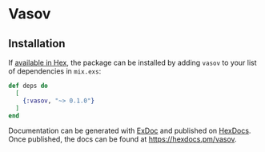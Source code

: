 # Vasov

## Installation

If [available in Hex](https://hex.pm/docs/publish), the package can be installed
by adding `vasov` to your list of dependencies in `mix.exs`:

```elixir
def deps do
  [
    {:vasov, "~> 0.1.0"}
  ]
end
```

Documentation can be generated with [ExDoc](https://github.com/elixir-lang/ex_doc)
and published on [HexDocs](https://hexdocs.pm). Once published, the docs can
be found at <https://hexdocs.pm/vasov>.
